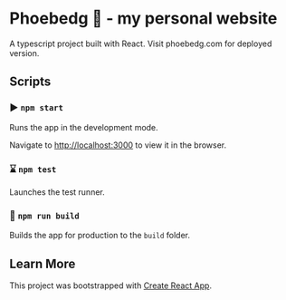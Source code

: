# Phoebedg :koala: - my personal website

A typescript project built with React.
Visit phoebedg.com for deployed version.

## Scripts

### :arrow_forward: `npm start`

Runs the app in the development mode.

Navigate to [http://localhost:3000](http://localhost:3000) to view it in the browser.

### :hourglass: `npm test`

Launches the test runner.

### :hammer: `npm run build`

Builds the app for production to the `build` folder.

## Learn More

This project was bootstrapped with [Create React App](https://github.com/facebook/create-react-app).
